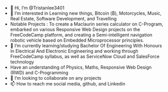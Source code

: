 - 👋 Hi, I’m @Tristanlee3401
- 👀 I’m interested in Learning new things, Bitcoin (₿), Motorcycles, Music, Real Estate, Software Development, and Travelling
- Notable Projects : To create a Maclaurin series calculator on C-Program, embarked on various Responsive Web Design projects on the FreeCodeCamp platform, and creating a Semi-intelligent navigation robotic vehicle based on Embedded Microprocessor principles.
- 🌱 I’m currently learning/studying Bachelor Of Engineering With Honours In Electrical And Electronic Engineering and working through FreeCodeCamp syllabus, as well as ServiceNow Cloud and SalesForce technology
- Have an understanding of Physics, Maths, Responsive Web Design (RWD) and C-Programming
- 💞️ I’m looking to collaborate on any projects
- 📫 How to reach me social media, github, and Linkedin

<!---
Tristanlee3401/Tristanlee3401 is a ✨ special ✨ repository because its `README.md` (this file) appears on your GitHub profile.
You can click the Preview link to take a look at your changes.
--->
